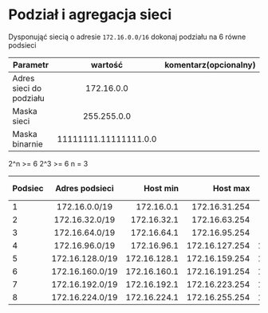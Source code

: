 # Podział i agregacja sieci

Dysponująć siecią o adresie ``172.16.0.0/16`` dokonaj podziału na 6 równe podsieci

| Parametr | wartość | komentarz(opcionalny) |
| ------------- |:-------------:| -----:|
| Adres sieci do podziału |  172.16.0.0
| Maska sieci  | 255.255.0.0 | |
| Maska binarnie  | 11111111.11111111.0.0 | |


2^n >= 6
2^3 >= 6
n = 3

| Podsiec   | Adres podsieci | Host min     | Host max      | Adres rozgłoszeniowy |
| -------------     |:-------------: | -----:       | -----:        | -----:    |
| 1         | 172.16.0.0/19 | 172.16.0.1      | 172.16.31.254 |  172.16.31.255 |
| 2         | 172.16.32.0/19 | 172.16.32.1      | 172.16.63.254 | 172.16.63.255 |
| 3         | 172.16.64.0/19 | 172.16.64.1 | 172.16.95.254 | 172.16.95.255 |
| 4         | 172.16.96.0/19 | 172.16.96.1 | 172.16.127.254 | 172.16.127.255 |
| 5         | 172.16.128.0/19 | 172.16.128.1 | 172.16.159.254 | 172.16.159.255 |
| 6         | 172.16.160.0/19 | 172.16.160.1 | 172.16.191.254 | 172.16.191.255 |
| 7         | 172.16.192.0/19 | 172.16.192.1 | 172.16.223.254 | 172.16.223.255 |
| 8         | 172.16.224.0/19 | 172.16.224.1 | 172.16.255.254 | 172.16.255.255 |
